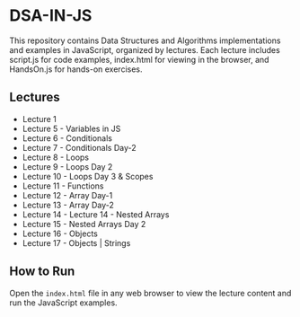 # DSA-IN-JS

This repository contains Data Structures and Algorithms implementations and examples in JavaScript, organized by lectures. Each lecture includes script.js for code examples, index.html for viewing in the browser, and HandsOn.js for hands-on exercises.

## Lectures

- Lecture 1
- Lecture 5 - Variables in JS
- Lecture 6 - Conditionals
- Lecture 7 - Conditionals Day-2
- Lecture 8 - Loops
- Lecture 9 - Loops Day 2
- Lecture 10 - Loops Day 3 & Scopes
- Lecture 11 - Functions
- Lecture 12 - Array Day-1
- Lecture 13 - Array Day-2
- Lecture 14 - Lecture 14 - Nested Arrays
- Lecture 15 - Nested Arrays Day 2
- Lecture 16 - Objects
- Lecture 17 - Objects | Strings

## How to Run

Open the `index.html` file in any web browser to view the lecture content and run the JavaScript examples.
